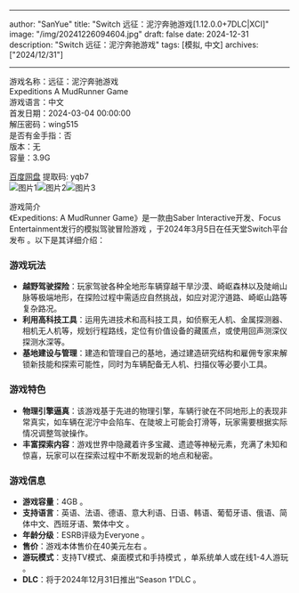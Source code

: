 
---
author: "SanYue"
title: "Switch 远征：泥泞奔驰游戏[1.12.0.0+7DLC|XCI]"
image: "/img/20241226094604.jpg"
draft: false
date: 2024-12-31
description: "Switch 远征：泥泞奔驰游戏"
tags: [模拟, 中文]
archives: ["2024/12/31"]

---

游戏名称：远征：泥泞奔驰游戏   
Expeditions A MudRunner Game    
游戏语言：中文  
首发日期：2024-03-04 00:00:00  
解压密码：wing515  
是否有金手指：否  
版本：无   
容量：3.9G

[百度网盘](https://pan.baidu.com/s/1m6Im_DiTX6DcL-60t6b0bg) 提取码: yqb7  
![图片1](/img/76f00d.jpg)![图片2](/img/0a634b.jpg)![图片3](/img/9b7698.jpg)  

游戏简介  
《Expeditions: A MudRunner Game》是一款由Saber Interactive开发、Focus Entertainment发行的模拟驾驶冒险游戏 ，于2024年3月5日在任天堂Switch平台发布 。以下是其详细介绍：

### 游戏玩法
- **越野驾驶探险**：玩家驾驶各种全地形车辆穿越干旱沙漠、崎岖森林以及陡峭山脉等极端地形，在探险过程中需适应自然挑战，如应对泥泞道路、崎岖山路等复杂路况。
- **利用高科技工具**：运用先进技术和高科技工具，如侦察无人机、金属探测器、相机无人机等，规划行程路线，定位有价值设备的藏匿点，或使用回声测深仪探测水深等。
- **基地建设与管理**：建造和管理自己的基地，通过建造研究结构和雇佣专家来解锁新技能和探索可能性，同时为车辆配备无人机、扫描仪等必要小工具。

### 游戏特色
- **物理引擎逼真**：该游戏基于先进的物理引擎，车辆行驶在不同地形上的表现非常真实，如车辆在泥泞中会陷车、在陡坡上可能会打滑等，玩家需要根据实际情况调整驾驶操作。
- **丰富探索内容**：游戏世界中隐藏着许多宝藏、遗迹等神秘元素，充满了未知和惊喜，玩家可以在探索过程中不断发现新的地点和秘密。

### 游戏信息
- **游戏容量**：4GB 。
- **支持语言**：英语、法语、德语、意大利语、日语、韩语、葡萄牙语、俄语、简体中文、西班牙语、繁体中文 。
- **年龄分级**：ESRB评级为Everyone 。
- **售价**：游戏本体售价在40美元左右 。
- **游玩模式**：支持TV模式、桌面模式和手持模式 ，单系统单人或在线1-4人游玩 。
- **DLC**：将于2024年12月31日推出“Season 1”DLC 。
